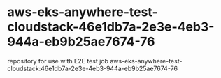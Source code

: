 # aws-eks-anywhere-test-cloudstack-46e1db7a-2e3e-4eb3-944a-eb9b25ae7674-76
repository for use with E2E test job aws-eks-anywhere-test-cloudstack:46e1db7a-2e3e-4eb3-944a-eb9b25ae7674-76
